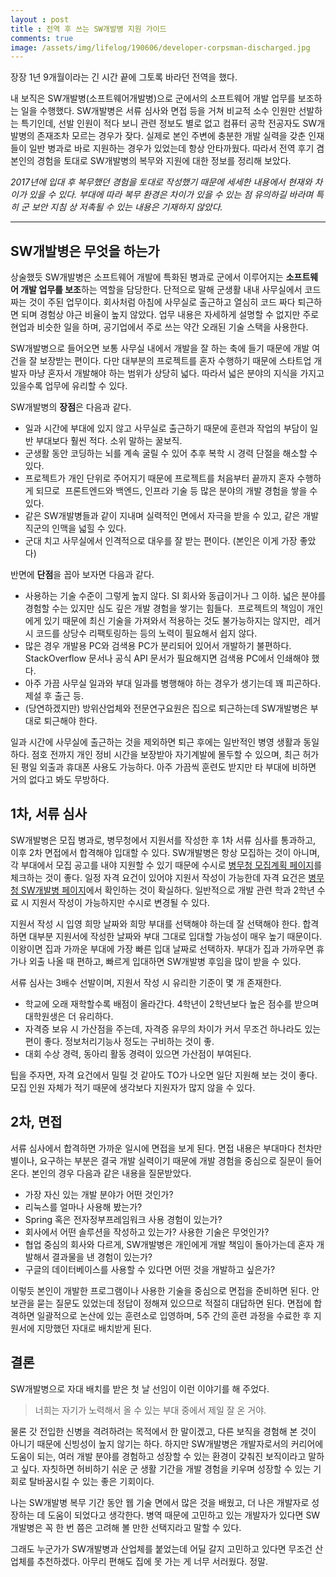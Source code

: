 ```yaml
---
layout : post
title : 전역 후 쓰는 SW개발병 지원 가이드
comments: true
image: /assets/img/lifelog/190606/developer-corpsman-discharged.jpg
---
```


장장 1년 9개월이라는 긴 시간 끝에 그토록 바라던 전역을 했다.

내 보직은 SW개발병(소프트웨어개발병)으로 군에서의 소프트웨어 개발 업무를 보조하는 일을 수행했다.
SW개발병은 서류 심사와 면접 등을 거쳐 비교적 소수 인원만 선발하는 특기인데,
선발 인원이 적다 보니 관련 정보도 별로 없고 컴퓨터 공학 전공자도 SW개발병의 존재조차 모르는 경우가 잦다.
실제로 본인 주변에 충분한 개발 실력을 갖춘 인재들이 일반 병과로 바로 지원하는 경우가 있었는데 항상 안타까웠다.
따라서 전역 후기 겸 본인의 경험을 토대로 SW개발병의 복무와 지원에 대한 정보를 정리해 보았다.

_2017년에 입대 후 복무했던 경험을 토대로 작성했기 때문에 세세한 내용에서 현재와 차이가 있을 수 있다.
부대에 따라 복무 환경은 차이가 있을 수 있는 점 유의하길 바라며 특히 군 보안 지침 상 저촉될 수 있는 내용은 기재하지 않았다._

---

## SW개발병은 무엇을 하는가

상술했듯 SW개발병은 소프트웨어 개발에 특화된 병과로 군에서 이루어지는 **소프트웨어 개발 업무를 보조**하는 역할을 담당한다.
단적으로 말해 군생활 내내 사무실에서 코드 짜는 것이 주된 업무이다.
회사처럼 아침에 사무실로 출근하고 열심히 코드 짜다 퇴근하면 되며 경험상 야근 비율이 높지 않았다.
업무 내용은 자세하게 설명할 수 없지만 주로 현업과 비슷한 일을 하며, 공기업에서 주로 쓰는 약간 오래된 기술 스택을 사용한다.

SW개발병으로 들어오면 보통 사무실 내에서 개발을 잘 하는 축에 들기 때문에 개발 여건을 잘 보장받는 편이다.
다만 대부분의 프로젝트를 혼자 수행하기 때문에 스타트업 개발자 마냥 혼자서 개발해야 하는 범위가 상당히 넓다.
따라서 넓은 분야의 지식을 가지고 있을수록 업무에 유리할 수 있다.

SW개발병의 **장점**은 다음과 같다.
* 일과 시간에 부대에 있지 않고 사무실로 출근하기 때문에 훈련과 작업의 부담이 일반 부대보다 훨씬 적다. 소위 말하는 꿀보직.
* 군생활 동안 코딩하는 뇌를 계속 굴릴 수 있어 추후 복학 시 경력 단절을 해소할 수 있다.
* 프로젝트가 개인 단위로 주어지기 때문에 프로젝트를 처음부터 끝까지 혼자 수행하게 되므로  프론트엔드와 백엔드, 인프라 기술 등 많은 분야의 개발 경험을 쌓을 수 있다.
* 같은 SW개발병들과 같이 지내며 실력적인 면에서 자극을 받을 수 있고, 같은 개발 직군의 인맥을 넓힐 수 있다.
* 군대 치고 사무실에서 인격적으로 대우를 잘 받는 편이다. (본인은 이게 가장 좋았다)

반면에 **단점**을 꼽아 보자면 다음과 같다.
* 사용하는 기술 수준이 그렇게 높지 않다. SI 회사와 동급이거나 그 이하. 넓은 분야를 경험할 수는 있지만 심도 깊은 개발 경험을 쌓기는 힘들다.
 프로젝트의 책임이 개인에게 있기 때문에 최신 기술을 가져와서 적용하는 것도 불가능하지는 않지만, 
 레거시 코드를 상당수 리팩토링하는 등의 노력이 필요해서 쉽지 않다.
* 많은 경우 개발용 PC와 검색용 PC가 분리되어 있어서 개발하기 불편하다. StackOverflow 문서나 공식 API 문서가 필요해지면 검색용 PC에서 인쇄해야 했다.
* 아주 가끔 사무실 일과와 부대 일과를 병행해야 하는 경우가 생기는데 꽤 피곤하다. 제설 후 출근 등.
* (당연하겠지만) 방위산업체와 전문연구요원은 집으로 퇴근하는데 SW개발병은 부대로 퇴근해야 한다.

일과 시간에 사무실에 출근하는 것을 제외하면 퇴근 후에는 일반적인 병영 생활과 동일하다.
점호 전까지 개인 정비 시간을 보장받아 자기계발에 몰두할 수 있으며, 최근 허가된 평일 외출과 휴대폰 사용도 가능하다.
아주 가끔씩 훈련도 받지만 타 부대에 비하면 거의 없다고 봐도 무방하다.


## 1차, 서류 심사

SW개발병은 모집 병과로, 병무청에서 지원서를 작성한 후 1차 서류 심사를 통과하고, 이후 2차 면접에서 합격해야 입대할 수 있다.
SW개발병은 항상 모집하는 것이 아니며, 각 부대에서 모집 공고를 내야 지원할 수 있기 때문에 수시로 [병무청 모집계획 페이지](http://www.mma.go.kr/contents.do?mc=mma0000743)를 체크하는 것이 좋다.
일정 자격 요건이 있어야 지원서 작성이 가능한데 자격 요건은 [병무청 SW개발병 페이지](http://www.mma.go.kr/contents.do?mc=mma0001989)에서 확인하는 것이 확실하다.
일반적으로 개발 관련 학과 2학년 수료 시 지원서 작성이 가능하지만 수시로 변경될 수 있다.

지원서 작성 시 입영 희망 날짜와 희망 부대를 선택해야 하는데 잘 선택해야 한다.
합격하면 대부분 지원서에 작성한 날짜와 부대 그대로 입대할 가능성이 매우 높기 때문이다.
이왕이면 집과 가까운 부대에 가장 빠른 입대 날짜로 선택하자. 부대가 집과 가까우면 휴가나 외출 나올 때 편하고, 빠르게 입대하면 SW개발병 후임을 많이 받을 수 있다.

서류 심사는 3배수 선발이며, 지원서 작성 시 유리한 기준이 몇 개 존재한다.
* 학교에 오래 재학할수록 배점이 올라간다. 4학년이 2학년보다 높은 점수를 받으며 대학원생은 더 유리하다.
* 자격증 보유 시 가산점을 주는데, 자격증 유무의 차이가 커서 무조건 하나라도 있는 편이 좋다. 정보처리기능사 정도는 구비하는 것이 좋.
* 대회 수상 경력, 동아리 활동 경력이 있으면 가산점이 부여된다.

팁을 주자면, 자격 요건에서 밀릴 것 같아도 TO가 나오면 일단 지원해 보는 것이 좋다. 모집 인원 자체가 적기 때문에 생각보다 지원자가 많지 않을 수 있다.


## 2차, 면접

서류 심사에서 합격하면 가까운 일시에 면접을 보게 된다.
면접 내용은 부대마다 천차만별이나, 요구하는 부분은 결국 개발 실력이기 때문에 개발 경험을 중심으로 질문이 들어온다.
본인의 경우 다음과 같은 내용을 질문받았다.
* 가장 자신 있는 개발 분야가 어떤 것인가?
* 리눅스를 얼마나 사용해 봤는가?
* Spring 혹은 전자정부프레임워크 사용 경험이 있는가?
* 회사에서 어떤 솔루션을 작성하고 있는가? 사용한 기술은 무엇인가?
* 협업 중심의 회사와 다르게, SW개발병은 개인에게 개발 책임이 돌아가는데 혼자 개발해서 결과물을 낸 경험이 있는가?
* 구글의 데이터베이스를 사용할 수 있다면 어떤 것을 개발하고 싶은가?

이렇듯 본인이 개발한 프로그램이나 사용한 기술을 중심으로 면접을 준비하면 된다.
안보관을 묻는 질문도 있었는데 정답이 정해져 있으므로 적절히 대답하면 된다.
면접에 합격하면 일괄적으로 논산에 있는 훈련소로 입영하며, 5주 간의 훈련 과정을 수료한 후 지원서에 지망했던 자대로 배치받게 된다.


## 결론

SW개발병으로 자대 배치를 받은 첫 날 선임이 이런 이야기를 해 주었다.

> 너희는 자기가 노력해서 올 수 있는 부대 중에서 제일 잘 온 거야.

물론 갓 전입한 신병을 격려하려는 목적에서 한 말이겠고, 다른 보직을 경험해 본 것이 아니기 때문에 신빙성이 높지 않기는 하다.
하지만 SW개발병은 개발자로서의 커리어에 도움이 되는, 여러 개발 분야를 경험하고 성장할 수 있는 환경이 갖춰진 보직이라고 말하고 싶다.
자칫하면 허비하기 쉬운 군 생활 기간을 개발 경험을 키우며 성장할 수 있는 기회로 탈바꿈시킬 수 있는 좋은 기회이다.

나는 SW개발병 복무 기간 동안 웹 기술 면에서 많은 것을 배웠고, 더 나은 개발자로 성장하는 데 도움이 되었다고 생각한다.
병역 때문에 고민하고 있는 개발자가 있다면 SW개발병은 꼭 한 번 쯤은 고려해 볼 만한 선택지라고 말할 수 있다.

그래도 누군가가 SW개발병과 산업체를 붙었는데 어딜 갈지 고민하고 있다면 무조건 산업체를 추천하겠다. 아무리 편해도 집에 못 가는 게 너무 서러웠다. 정말.
